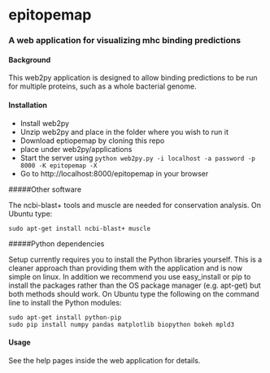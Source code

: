epitopemap
==========

### A web application for visualizing mhc binding predictions

#### Background

This web2py application is designed to allow binding predictions to be run for multiple proteins, such as a whole bacterial genome. 

#### Installation

* Install web2py
* Unzip web2py and place in the folder where you wish to run it
* Download eptiopemap by cloning this repo
* place under web2py/applications
* Start the server using ```python web2py.py -i localhost -a password -p 8000 -K epitopemap -X```
* Go to http://localhost:8000/epitopemap in your browser

#####Other software

The ncbi-blast+ tools and muscle are needed for conservation analysis. On Ubuntu type:

`sudo apt-get install ncbi-blast+ muscle`

#####Python dependencies

Setup currently requires you to install the Python libraries yourself. This is a cleaner approach than providing them with the application and is now simple on linux. In addition we recommend you use easy_install or pip to install the packages rather than the OS package manager (e.g. apt-get) but both methods should work.
On Ubuntu type the following on the command line to install the Python modules:

```
sudo apt-get install python-pip
sudo pip install numpy pandas matplotlib biopython bokeh mpld3
```

#### Usage

See the help pages inside the web application for details.

